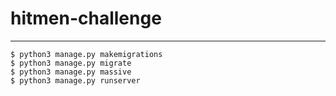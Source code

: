 # hitmen-challenge
-----------------

~~~~
$ python3 manage.py makemigrations
$ python3 manage.py migrate
$ python3 manage.py massive
$ python3 manage.py runserver
~~~~